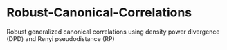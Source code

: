 # Robust-Canonical-Correlations
Robust generalized canonical correlations using density power divergence (DPD) and Renyi pseudodistance (RP)
